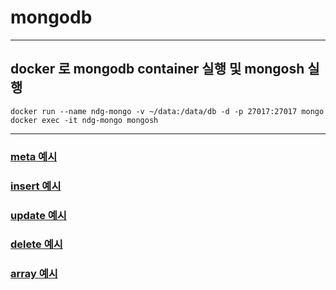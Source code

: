 # mongodb

--------------------
## docker 로 mongodb container 실행 및 mongosh 실행
```
docker run --name ndg-mongo -v ~/data:/data/db -d -p 27017:27017 mongo
docker exec -it ndg-mongo mongosh
```
--------------------


### [meta 예시](./meta/meat.md)
### [insert 예시](./insert/insert.md)
### [update 예시](./update/updateOne.md)
### [delete 예시](./delete/README.md)
### [array 예시](./array/array.md)